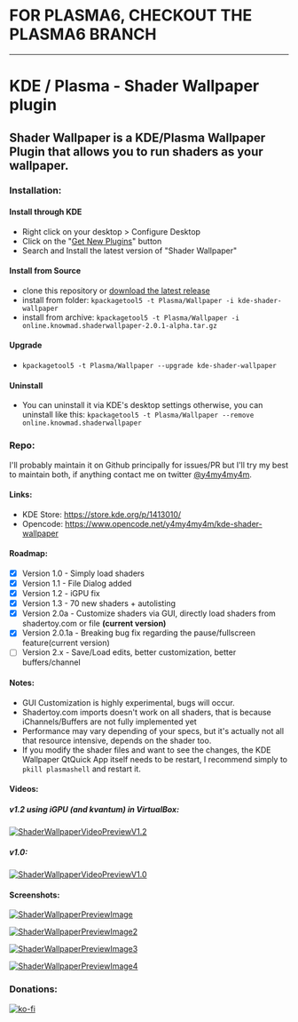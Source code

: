 # FOR PLASMA6, CHECKOUT THE PLASMA6 BRANCH

---

# KDE / Plasma - Shader Wallpaper plugin


## Shader Wallpaper is a KDE/Plasma Wallpaper Plugin that allows you to run shaders as your wallpaper.


### Installation:
#### Install through KDE
- Right click on your desktop > Configure Desktop
- Click on the "[Get New Plugins](https://user-images.githubusercontent.com/8145020/92334553-c1f1f480-f054-11ea-959d-1017fec92db4.png)" button
- Search and Install the latest version of "Shader Wallpaper"

#### Install from Source
- clone this repository or [download the latest release](https://github.com/y4my4my4m/kde-shader-wallpaper/releases)
- install from folder: `kpackagetool5 -t Plasma/Wallpaper -i kde-shader-wallpaper`
- install from archive: `kpackagetool5 -t Plasma/Wallpaper -i online.knowmad.shaderwallpaper-2.0.1-alpha.tar.gz`

#### Upgrade
- `kpackagetool5 -t Plasma/Wallpaper --upgrade kde-shader-wallpaper`

#### Uninstall
- You can uninstall it via KDE's desktop settings otherwise, you can uninstall like this: `kpackagetool5 -t Plasma/Wallpaper --remove online.knowmad.shaderwallpaper`

### Repo:
I'll probably maintain it on Github principally for issues/PR but I'll try my best to maintain both, if anything contact me on twitter [@y4my4my4m](https://twitter.com/@y4my4my4m).

#### Links:
- KDE Store: https://store.kde.org/p/1413010/
- Opencode: https://www.opencode.net/y4my4my4m/kde-shader-wallpaper

#### Roadmap:
- [x] Version 1.0  - Simply load shaders
- [x] Version 1.1  - File Dialog added
- [x] Version 1.2  - iGPU fix
- [x] Version 1.3  - 70 new shaders + autolisting
- [x] Version 2.0a - Customize shaders via GUI, directly load shaders from shadertoy.com or file **(current version)**
- [x] Version 2.0.1a - Breaking bug fix regarding the pause/fullscreen feature(current version)
- [ ] Version 2.x  - Save/Load edits, better customization, better buffers/channel

#### Notes:
- GUI Customization is highly experimental, bugs will occur.
- Shadertoy.com imports doesn't work on all shaders, that is because iChannels/Buffers are not fully implemented yet
- Performance may vary depending of your specs, but it's actually not all that resource intensive, depends on the shader too.
- If you modify the shader files and want to see the changes, the KDE Wallpaper QtQuick App itself needs to be restart, I recommend simply to `pkill plasmashell` and restart it.

#### Videos:

##### v1.2 using iGPU (and kvantum) in VirtualBox:

[![ShaderWallpaperVideoPreviewV1.2](https://cdn-cf-east.streamable.com/image/1g7muc_first.jpg?Expires=1599641820&Signature=kBzPch9XeiD3AieRh4sXd84JdQIknV2KK1m~w7KtXcO-5LH~JCeG8Wngq2p45Z521BWfd2jxpaujTV3618h91u4EnBSzMDRskpxPuSQ4x9uihB0gQ7u4OZjfLt3g-dXLa69Vh6V8~NCDuqo6v3G24vlQND-GArKa~lDPQvnNj2qt-cOIuFLyO0cBwJG4MTu-9C2zOe2wjR2s-cj8IAi4PweeMpJqeKZepDpe9grl8Wry8s3ahP9hZfUyCBs53LnWsEbfe2Ze01j6Bo07gXXb5rAQXYvfI7WxIDX2S7L5f33OxxJNxa4v1Jeg-aAsrW9Ij-86b9qtfsjN1IE6wUOzpQ__&Key-Pair-Id=APKAIEYUVEN4EVB2OKEQ)](https://streamable.com/1g7muc)

##### v1.0:
[![ShaderWallpaperVideoPreviewV1.0](https://cdn-cf-east.streamable.com/image/yeqam9.jpg?Expires=1599641220&Signature=NCZXLhg5owCeCiBx8wg7FIO2oOZ~6y9b-we72JE0icG9Cw649dYPPRqDzuOnXsvOEe0omZhhlckbcdLZg6QKbMm9R6UUkN3g-hs4Y8WAJcWIXrantAsWlg309a2vu-gIkHV06eOYczdC3BBzprRHLh8BuKGRQyIAvxLYyf25mWexhPVrZHvrXsl-PFWN1tH~LLL14vD1oaoysupJxnF26qLVv1nAGB-AzYn7GVAcnJmpOPUbKz~jl2Z6iWy1fgJYu~Dym5Hxphc21-XIOHSqXYjkZFDslyevRJVcfqAsnfOzsm3GwRmBQ8hYB5wO5lpp4DnAUuDjtzY9d5sB025U0Q__&Key-Pair-Id=APKAIEYUVEN4EVB2OKEQ)](https://streamable.com/yeqam9)

#### Screenshots:

[![ShaderWallpaperPreviewImage](https://images.pling.com/img/00/00/58/32/49/1413010/ef67e0df43137d0d42b81afe700e83aa9cf2c911ab4619aa6ba072894a404c658546.png)](https://images.pling.com/img/00/00/58/32/49/1413010/ef67e0df43137d0d42b81afe700e83aa9cf2c911ab4619aa6ba072894a404c658546.png)

[![ShaderWallpaperPreviewImage2](https://images.pling.com/img/00/00/58/32/49/1413010/95ec8cf5ca97eac0504faa68b297355964a9c6d4e1e1e161609997356b9a6d75fe6d.png)](https://images.pling.com/img/00/00/58/32/49/1413010/95ec8cf5ca97eac0504faa68b297355964a9c6d4e1e1e161609997356b9a6d75fe6d.png)

[![ShaderWallpaperPreviewImage3](https://images.pling.com/img/00/00/58/32/49/1413010/67b57155b2a2a2cd63f6d5545af2f6da3f5298c081c5ab05a72f6c17aa56aee79afd.png)](https://images.pling.com/img/00/00/58/32/49/1413010/67b57155b2a2a2cd63f6d5545af2f6da3f5298c081c5ab05a72f6c17aa56aee79afd.png)

[![ShaderWallpaperPreviewImage4](https://images.pling.com/img/00/00/58/32/49/1413010/b5026604b9009c3541e25b98bbaa0450d17a52ceee878f8b44383bb5e3570c3f251d.png)](https://images.pling.com/img/00/00/58/32/49/1413010/b5026604b9009c3541e25b98bbaa0450d17a52ceee878f8b44383bb5e3570c3f251d.png)


### Donations:
[![ko-fi](https://www.ko-fi.com/img/githubbutton_sm.svg)](https://ko-fi.com/I2I525V5R)
